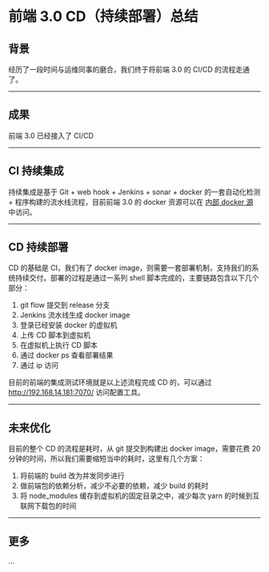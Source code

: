 # 前端 3.0 CD（持续部署）总结

## 背景

经历了一段时间与运维同事的磨合，我们终于将前端 3.0 的 CI/CD 的流程走通了。

---

## 成果

前端 3.0 已经接入了 CI/CD

---

## CI 持续集成

持续集成是基于 Git + web hook + Jenkins + sonar + docker 的一套自动化检测 + 程序构建的流水线流程，目前前端 3.0 的 docker 资源可以在 [内部 docker 源](http://reg.hydevops.com/harbor/projects/11/repositories/provider-app-entry) 中访问。

---

## CD 持续部署

CD 的基础是 CI，我们有了 docker image，则需要一套部署机制，支持我们的系统持续交付。部署的过程是通过一系列 shell 脚本完成的，主要链路包含以下几个部分：

1. git flow 提交到 release 分支
2. Jenkins 流水线生成 docker image
3. 登录已经安装 docker 的虚拟机
4. 上传 CD 脚本到虚拟机
5. 在虚拟机上执行 CD 脚本
6. 通过 docker ps 查看部署结果
7. 通过 ip 访问

目前的前端的集成测试环境就是以上述流程完成 CD 的，可以通过 http://192.168.14.181:7070/ 访问配置工具。

---

## 未来优化

目前的整个 CD 的流程是耗时，从 git 提交到构建出 docker image，需要花费 20 分钟的时间，所以我们需要缩短当中的耗时，这里有几个方案：

1. 将前端的 build 改为并发同步进行
2. 做前端包的依赖分析，减少不必要的依赖，减少 build 的耗时
3. 将 node_modules 缓存到虚拟机的固定目录之中，减少每次 yarn 的时候到互联网下载包的时间

---

## 更多

...
